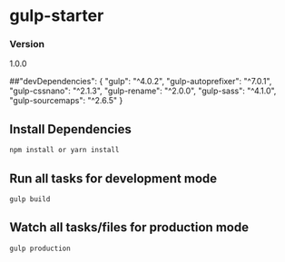 # gulp-starter


### Version
1.0.0

##"devDependencies": {
    "gulp": "^4.0.2",
    "gulp-autoprefixer": "^7.0.1",
    "gulp-cssnano": "^2.1.3",
    "gulp-rename": "^2.0.0",
    "gulp-sass": "^4.1.0",
    "gulp-sourcemaps": "^2.6.5"
  }

## Install Dependencies
```bash
npm install or yarn install
```

## Run all tasks for development mode
```bash
gulp build
```

## Watch all tasks/files for production mode
```bash
gulp production
```
